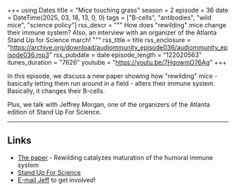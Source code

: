 +++
using Dates
title = "Mice touching grass"
season = 2
episode = 36
date = DateTime(2025, 03, 18, 13, 0, 0)
tags = ["B-cells", "antibodies", "wild mice", "science policy"]
rss_descr = """
How does "rewilding" mice change their immune system? Also, an interview with an organizer of the Atlanta Stand Up for Science march!
"""
rss_title = title
rss_enclosure = "https://archive.org/download/audiommunity_episode036/audiommunity_episode036.mp3"
rss_pubdate = date
episode_length = "122020563"
itunes_duration = "7626"
youtube = "https://youtu.be/7HgowmO76Ag"
+++

In this episode, we discuss a new paper showing how "rewilding" mice -
basically letting them run around in a field -
alters their immune system.
Basically, it changes their B-cells.

Plus, we talk with Jeffrey Morgan,
one of the organizers of the Atlanta edition
of Stand Up For Science.

---

## Links

- [The paper](https://doi.org/10.1126/sciadv.ads2364) - Rewilding catalyzes maturation of the humoral immune system
- [Stand Up For Science](https://standupforscience2025.org)
- [E-mail Jeff](mailto:standupforsciencegeogia@gmail.com) to get involved!
